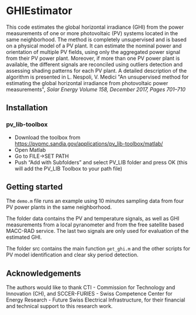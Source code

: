# GHIEstimator
This code estimates the global horizontal irradiance (GHI) from the power measurements of one or more photovoltaic (PV) systems located in the same neighborhood. The method is completely unsupervised and is based on a physical model of a PV plant. It can estimate the nominal power and orientation of multiple PV fields, using only the aggregated power signal from their PV power plant. Moreover, if more than one PV power plant is available, the different signals are reconciled using outliers detection and assessing shading patterns for each PV plant.
A detailed description of the algorithm is presented in L. Nespoli, V. Medici "An unsupervised method for estimating the global horizontal irradiance from photovoltaic power measurements", *Solar Energy Volume 158, December 2017, Pages 701–710*

## Installation
### pv_lib-toolbox
- Download the toolbox from https://pvpmc.sandia.gov/applications/pv_lib-toolbox/matlab/
- Open Matlab
- Go to FILE->SET PATH
- Push “Add with Subfolders” and select PV_LIB folder and press OK (this will add the PV_LIB Toolbox to your path file)

## Getting started
The `demo.m` file runs an example using 10 minutes sampling data from four PV power plants in the same neighborhood. 

The folder data contains the PV and temperature signals, as well as GHI measurements from a local pyranometer and from the free satellite based MACC-RAD service. The last two signals are only used for evaluation of the estimated GHI.

The folder src contains the main function `get_ghi.m` and the other scripts for PV model identification and clear sky period detection. 

## Acknowledgements
The authors would like to thank CTI - Commission for Technology and Innovation (CH), and SCCER-FURIES - Swiss Competence Center for Energy Research - Future Swiss Electrical Infrastructure, for their financial and technical support to this research work.
